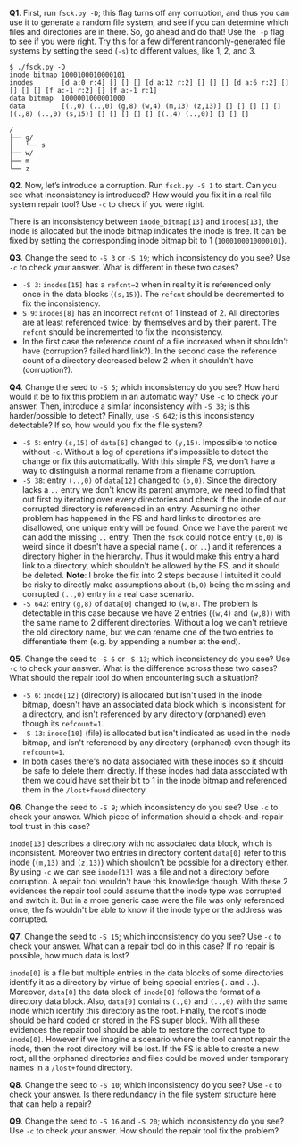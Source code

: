 **Q1**. First, run `fsck.py -D`; this flag turns off any corruption, and thus you can use it to generate a random file system, and see if you can determine which files and directories are in there. So, go ahead and do that! Use the` -p` flag to see if you were right. Try this for a few different randomly-generated file systems by setting the seed (`-s`) to different values, like 1, 2, and 3.

```
$ ./fsck.py -D
inode bitmap 1000100010000101
inodes       [d a:0 r:4] [] [] [] [d a:12 r:2] [] [] [] [d a:6 r:2] [] [] [] [] [f a:-1 r:2] [] [f a:-1 r:1]
data bitmap  1000001000001000
data         [(.,0) (..,0) (g,8) (w,4) (m,13) (z,13)] [] [] [] [] [] [(.,8) (..,0) (s,15)] [] [] [] [] [] [(.,4) (..,0)] [] [] []

/
├── g/
│   └── s
├── w/
├── m
└── z
```

**Q2**. Now, let’s introduce a corruption. Run `fsck.py -S 1` to start. Can you see what inconsistency is introduced? How would you fix it in a real file system repair tool? Use `-c` to check if you were right.

There is an inconsistency between `inode_bitmap[13]` and `inodes[13]`, the inode is allocated but the inode bitmap indicates the inode is free. It can be fixed by setting the corresponding inode bitmap bit to 1 (`1000100010000101`).

**Q3**. Change the seed to `-S 3` or `-S 19`; which inconsistency do you see? Use `-c` to check your answer. What is different in these two cases?

* `-S 3`: `inodes[15]` has a `refcnt=2` when in reality it is referenced only once in the data blocks (`(s,15)`). The `refcnt` should be decremented to fix the inconsistency.
* `S 9`: `inodes[8]` has an incorrect `refcnt` of 1 instead of 2. All directories are at least referenced twice: by themselves and by their parent. The `refcnt` should be incremented to fix the inconsistency.
* In the first case the reference count of a file increased when it shouldn't have (corruption? failed hard link?). In the second case the reference count of a directory decreased below 2 when it shouldn't have (corruption?).

**Q4**. Change the seed to `-S 5`; which inconsistency do you see? How hard would it be to fix this problem in an automatic way? Use `-c` to check your answer. Then, introduce a similar inconsistency with `-S 38`; is this harder/possible to detect? Finally, use `-S 642`; is this inconsistency detectable? If so, how would you fix the file system?

* `-S 5`: entry `(s,15)` of `data[6]` changed to `(y,15)`. Impossible to notice without `-c`. Without a log of operations it's impossible to detect the change or fix this automatically. With this simple FS, we don't have a way to distinguish a normal rename from a filename corruption.
* `-S 38`: entry `(..,0)` of `data[12]` changed to `(b,0)`. Since the directory lacks a `..` entry we don't know its parent anymore, we need to find that out first by iterating over every directories and check if the inode of our corrupted directory is referenced in an entry. Assuming no other problem has happened in the FS and hard links to directories are disallowed, one unique entry will be found. Once we have the parent we can add the missing `..` entry. Then the `fsck` could notice entry `(b,0)` is weird since it doesn't have a special name (`.` or `..`) and it references a directory higher in the hierarchy. Thus it would make this entry a hard link to a directory, which shouldn't be allowed by the FS, and it should be deleted. **Note**: I broke the fix into 2 steps because I intuited it could be risky to directly make assumptions about `(b,0)` being the missing and corrupted `(..,0)` entry in a real case scenario.
* `-S 642`: entry `(g,8)` of `data[0]` changed to `(w,8)`. The problem is detectable in this case because we have 2 entries (`(w,4)` and `(w,8)`) with the same name to 2 different directories. Without a log we can't retrieve the old directory name, but we can rename one of the two entries to differentiate them (e.g. by appending a number at the end).

**Q5**. Change the seed to `-S 6` or `-S 13`; which inconsistency do you see? Use `-c` to check your answer. What is the difference across these two cases? What should the repair tool do when encountering such a situation?

* `-S 6`: `inode[12]` (directory) is allocated but isn't used in the inode bitmap, doesn't have an associated data block which is inconsistent for a directory, and isn't referenced by any directory (orphaned) even though its `refcount=1`.
* `-S 13`: `inode[10]` (file) is allocated but isn't indicated as used in the inode bitmap, and isn't referenced by any directory (orphaned) even though its `refcount=1`.
* In both cases there's no data associated with these inodes so it should be safe to delete them directly. If these inodes had data associated with them we could have set their bit to 1 in the inode bitmap and referenced them in the `/lost+found` directory.

**Q6**. Change the seed to `-S 9`; which inconsistency do you see? Use `-c` to check your answer. Which piece of information should a check-and-repair tool trust in this case?

`inode[13]` describes a directory with no associated data block, which is inconsistent. Moreover two entries in directory content `data[0]` refer to this inode (`(m,13)` and `(z,13)`) which shouldn't be possible for a directory either. By using `-c` we can see `inode[13]` was a file and not a directory before corruption. A repair tool wouldn't have this knowledge though. With these 2 evidences the repair tool could assume that the inode type was corrupted and switch it. But in a more generic case were the file was only referenced once, the fs wouldn't be able to know if the inode type or the address was corrupted.

**Q7**. Change the seed to `-S 15`; which inconsistency do you see? Use `-c` to check your answer. What can a repair tool do in this case? If no repair is possible, how much data is lost?

`inode[0]` is a file but multiple entries in the data blocks of some directories identify it as a directory by virtue of being special entries (`.` and `..`). Moreover, `data[0]` the data block of `inode[0]` follows the format of a directory data block. Also, `data[0]` contains `(.,0)` and `(..,0)` with the same inode which identify this directory as the root. Finally, the root's inode should be hard coded or stored in the FS super block. With all these evidences the repair tool should be able to restore the correct type to `inode[0]`. However if we imagine a scenario where the tool cannot repair the inode, then the root directory will be lost. If the FS is able to create a new root, all the orphaned directories and files could be moved under temporary names in a `/lost+found` directory.

**Q8**. Change the seed to `-S 10`; which inconsistency do you see? Use `-c` to check your answer. Is there redundancy in the file system structure here that can help a repair?

**Q9**. Change the seed to `-S 16` and `-S 20`; which inconsistency do you see? Use `-c` to check your answer. How should the repair tool fix the problem?
